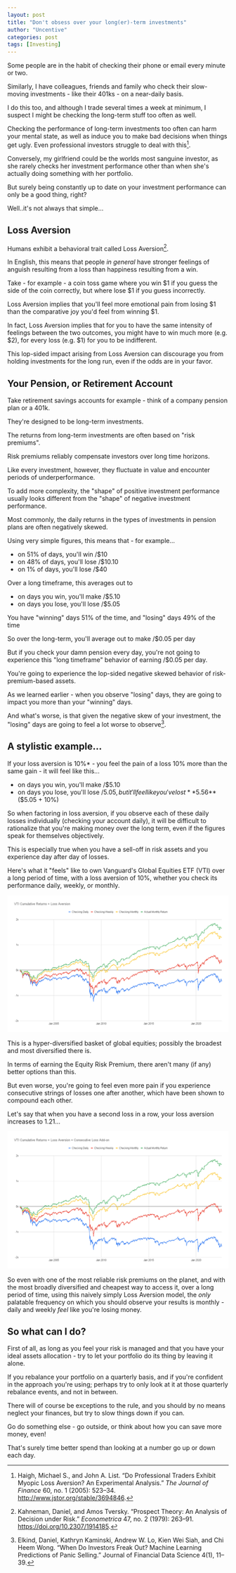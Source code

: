 ```yaml
---
layout: post
title: "Don't obsess over your long(er)-term investments"
author: "Uncentive"
categories: post
tags: [Investing]
---
```


Some people are in the habit of checking their phone or email every minute or two. 

Similarly, I have colleagues, friends and family who check their slow-moving investments - like their 401ks - on a near-daily basis. 

I do this too, and although I trade several times a week at minimum, I suspect I might be checking the long-term stuff too often as well.

Checking the performance of long-term investments too often can harm your mental state, as well as induce you to make bad decisions when things get ugly. Even professional investors struggle to deal with this[^1].

Conversely, my girlfriend could be the worlds most sanguine investor, as she rarely checks her investment performance other than when she's actually doing something with her portfolio.

But surely being constantly up to date on your investment performance can only be a good thing, right? 

Well..it's not always that simple...

## Loss Aversion  
Humans exhibit a behavioral trait called Loss Aversion[^2]. 

In English, this means that people *in general* have stronger feelings of anguish resulting from a loss than happiness resulting from a win.  
  
Take - for example - a coin toss game where you win \$1 if you guess the side of the coin correctly, but where lose \$1 if you guess incorrectly. 

Loss Aversion implies that you'll feel more emotional pain from losing \$1 than the comparative joy you'd feel from winning \$1.

In fact, Loss Aversion implies that for you to have the same intensity of feelings between the two outcomes, you might have to win much more (e.g. \$2), for every loss (e.g. \$1) for you to be indifferent.
  
This lop-sided impact arising from Loss Aversion can discourage you from holding investments for the long run, even if the odds are in your favor.  
  
## Your Pension, or Retirement Account  
Take retirement savings accounts for example - think of a company pension plan or a 401k.  
  
They're designed to be long-term investments.  
  
The returns from long-term investments are often based on "risk premiums".  
  
Risk premiums reliably compensate investors over long time horizons.  
  
Like every investment, however, they fluctuate in value and encounter periods of underperformance.  
  
To add more complexity, the "shape" of positive investment performance usually looks different from the "shape" of negative investment performance.  
  
Most commonly, the daily returns in the types of investments in pension plans are often negatively skewed.  
  
Using very simple figures, this means that - for example...  
- on 51% of days, you'll win /$10  
- on 48% of days, you'll lose /$10.10  
- on 1% of days, you'll lose /$40  
  
Over a long timeframe, this averages out to  
- on days you win, you'll make /$5.10  
- on days you lose, you'll lose /$5.05

You have "winning" days 51% of the time, and "losing" days 49% of the time

So over the long-term, you'll average out to make /$0.05 per day  
  
But if you check your damn pension every day, you're not going to experience this "long timeframe" behavior of earning /$0.05 per day. 

You're going to experience the lop-sided negative skewed behavior of risk-premium-based assets.

As we learned earlier - when you observe "losing" days, they are going to impact you more than your "winning" days. 

And what's worse, is that given the negative skew of your investment, the "losing" days are going to feel a lot worse to observe[^3].

## A stylistic example...  
If your loss aversion is 10%* - you feel the pain of a loss 10% more than the same gain - it will feel like this...  
- on days you win, you'll make /$5.10  
- on days you lose, you'll lose /$5.05, but it'll feel like you've lost **$5.56** ($5.05 + 10%)  
  
So when factoring in loss aversion, if you observe each of these daily losses individually (checking your account daily), it will be difficult to rationalize that you're making money over the long term, even if the figures speak for themselves objectively.  
  
This is especially true when you have a sell-off in risk assets and you experience day after day of losses.  
  
Here's what it "feels" like to own Vanguard's Global Equities ETF (VTI) over a long period of time, with a loss aversion of 10%, whether you check its performance daily, weekly, or monthly.  

<p align="center"><img src="assets/img/dont_worry/VTI Cumulative Returns + Loss Aversion.png" /></p>

This is a hyper-diversified basket of global equities; possibly the broadest and most diversified there is.  
  
In terms of earning the Equity Risk Premium, there aren't many (if any) better options than this.  
  
But even worse, you're going to feel even more pain if you experience consecutive strings of losses one after another, which have been shown to compound each other.  
  
Let's say that when you have a second loss in a row, your loss aversion increases to 1.21...  

<p align="center"><img src="assets/img/dont_worry/VTI Cumulative Returns + Loss Aversion + Consecutive Loss Add-on.png" /></p>
  
So even with one of the most reliable risk premiums on the planet, and with the most broadly diversified and cheapest way to access it, over a long period of time, using this naively simply Loss Aversion model, the *only* palatable frequency on which you should observe your results is monthly - daily and weekly *feel* like you're losing money.

## So what can I do? 
First of all, as long as you feel your risk is managed and that you have your ideal assets allocation - try to let your portfolio do its thing by leaving it alone. 

If you rebalance your portfolio on a quarterly basis, and if you're confident in the approach you're using; perhaps try to only look at it at those quarterly rebalance events, and not in between. 

There will of course be exceptions to the rule, and you should by no means neglect your finances, but try to slow things down if you can. 

Go do something else - go outside, or think about how you can save more money, even! 

That's surely time better spend than looking at a number go up or down each day. 

[^1]: Haigh, Michael S., and John A. List. “Do Professional Traders Exhibit Myopic Loss Aversion? An Experimental Analysis.” _The Journal of Finance_ 60, no. 1 (2005): 523–34. http://www.jstor.org/stable/3694846.
[^2]: Kahneman, Daniel, and Amos Tversky. “Prospect Theory: An Analysis of Decision under Risk.” _Econometrica_ 47, no. 2 (1979): 263–91. https://doi.org/10.2307/1914185.
[^3]: Elkind, Daniel, Kathryn Kaminski, Andrew W. Lo, Kien Wei Siah, and Chi Heem Wong. “When Do Investors Freak Out? Machine Learning Predictions of Panic Selling.” Journal of Financial Data Science 4(1), 11–39.
